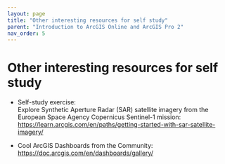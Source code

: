 ```yaml
---
layout: page
title: "Other interesting resources for self study"
parent: "Introduction to ArcGIS Online and ArcGIS Pro 2"
nav_order: 5
---
```



# Other interesting resources for self study
* Self-study exercise:<br>
Explore Synthetic Aperture Radar (SAR) satellite imagery from the European Space Agency Copernicus Sentinel-1 mission:<br>
https://learn.arcgis.com/en/paths/getting-started-with-sar-satellite-imagery/

* Cool ArcGIS Dashboards from the Community:<br> 
https://doc.arcgis.com/en/dashboards/gallery/
